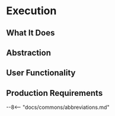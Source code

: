 # Execution

## What It Does

## Abstraction

## User Functionality

## Production Requirements


--8<-- "docs/commons/abbreviations.md"